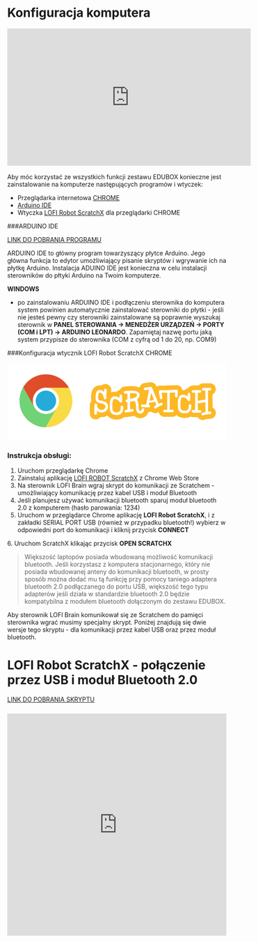 # Konfiguracja komputera

<iframe width="560" height="315" src="https://www.youtube.com/embed/AFn3ImYIUEc?ecver=1" frameborder="0" allowfullscreen></iframe>


Aby móc korzystać ze wszystkich funkcji zestawu EDUBOX konieczne jest zainstalowanie na komputerze następujących programów i wtyczek:
* Przeglądarka internetowa [CHROME](https://www.google.pl/chrome/browser/desktop/)
* [Arduino IDE](https://www.arduino.cc/en/Main/Software)
* Wtyczka [LOFI Robot ScratchX](https://chrome.google.com/webstore/detail/lofi-robot-scratchx/opdjdfckgbogbagnkbkpjgficbampcel) dla przeglądarki CHROME




###ARDUINO IDE

<a href="https://www.arduino.cc/en/Main/Software" target="_blank">LINK DO POBRANIA PROGRAMU</a>

ARDUINO IDE to główny program towarzyszący płytce Arduino. Jego główna funkcja to edytor umożliwiający pisanie skryptów i wgrywanie ich na płytkę Arduino. Instalacja ADUINO IDE jest konieczna w celu instalacji sterowników do płtyki Arduino na Twoim komputerze.

**WINDOWS**
- po zainstalowaniu ARDUINO IDE i podłączeniu sterownika do komputera system powinien automatycznie zainstalować sterowniki do płytki - jeśli nie jesteś pewny czy sterowniki zainstalowane są poprawnie wyszukaj sterownik w **PANEL STEROWANIA -> MENEDŻER URZĄDZEŃ -> PORTY (COM i LPT) -> ARDUINO LEONARDO**. Zapamiętaj nazwę portu jaką system przypisze do sterownika (COM z cyfrą od 1 do 20, np. COM9)




###Konfiguracja wtycznik LOFI Robot ScratchX CHROME

![](chrome_scratch.png)


### Instrukcja obsługi:


1. Uruchom przeglądarkę Chrome
2. Zainstaluj aplikację <a href="https://chrome.google.com/webstore/detail/lofi-robot-scratchx/opdjdfckgbogbagnkbkpjgficbampcel?utm_source=chrome-ntp-icon" target="_blank">LOFI ROBOT ScratchX</a> z Chrome Web Store
3. Na sterownik LOFI Brain wgraj skrypt do komunikacji ze Scratchem - umożliwiający komunikację przez kabel USB i moduł Bluetooth
4. Jeśli planujesz używać komunikacji bluetooth sparuj moduł bluetooth 2.0 z komputerem (hasło parowania: 1234)
5. Uruchom w przeglądarce Chrome aplikację <strong>LOFI Robot ScratchX</strong>, i z zakładki SERIAL PORT USB (również w przypadku bluetooth!) wybierz w odpowiedni port do komunikacji i kliknij przycisk <strong>CONNECT
</strong>
6. Uruchom ScratchX klikając przycisk <strong>OPEN SCRATCHX</strong>



> Większość laptopów posiada wbudowaną możliwość komunikacji bluetooth. Jeśli korzystasz z komputera stacjonarnego, który nie posiada wbudowanej anteny do komunikacji bluetooth, w prosty sposób można dodać mu tą funkcję przy pomocy taniego adaptera bluetooth 2.0 podłączanego do portu USB, większość tego typu adapterów jeśli działa w standardzie bluetooth 2.0 będzie kompatybilna z modułem bluetooth dołączonym do zestawu EDUBOX.




Aby sterownik LOFI Brain komunikował się ze Scratchem do pamięci sterownika wgrać musimy specjalny skrypt. Poniżej znajdują się dwie wersje tego skryptu - dla komunikacji przez kabel USB oraz przez moduł bluetooth.


<h1>LOFI Robot ScratchX - połączenie przez USB i moduł Bluetooth 2.0</h1>

[LINK DO POBRANIA SKRYPTU](https://create.arduino.cc/editor/LoFiRobot/e1d2069e-0c4a-42e1-a782-1e0bd958a00f/preview)

<iframe src="https://create.arduino.cc/editor/LoFiRobot/e1d2069e-0c4a-42e1-a782-1e0bd958a00f/preview?embed" style="height:510px;width:100%;margin:10px 0" frameborder="0"></iframe>

